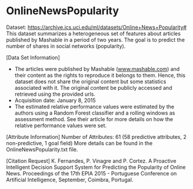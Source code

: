 # OnlineNewsPopularity
Dataset: https://archive.ics.uci.edu/ml/datasets/Online+News+Popularity#
This dataset summarizes a heterogeneous set of features about articles published by Mashable in a period of two years. The goal is to predict the number of shares in social networks (popularity).

[Data Set Information]
* The articles were published by Mashable (www.mashable.com) and their content as the rights to reproduce it belongs to them. Hence, this dataset does not share the original content but some statistics associated with it. The original content be publicly accessed and retrieved using the provided urls. 
* Acquisition date: January 8, 2015 
* The estimated relative performance values were estimated by the authors using a Random Forest classifier and a rolling windows as assessment method. See their article for more details on how the relative performance values were set.

[Attribute Information]
Number of Attributes: 61 (58 predictive attributes, 2 non-predictive, 1 goal field) 
More details can be found in the OnlineNewsPopularity.txt file.

[Citation Request]
K. Fernandes, P. Vinagre and P. Cortez. A Proactive Intelligent Decision Support System for Predicting the Popularity of Online News. Proceedings of the 17th EPIA 2015 - Portuguese Conference on Artificial Intelligence, September, Coimbra, Portugal.
